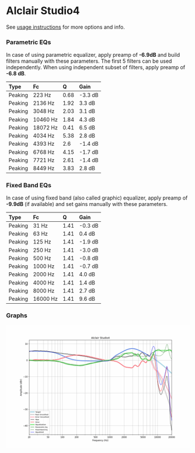 # Alclair Studio4
See [usage instructions](https://github.com/jaakkopasanen/AutoEq#usage) for more options and info.

### Parametric EQs
In case of using parametric equalizer, apply preamp of **-6.9dB** and build filters manually
with these parameters. The first 5 filters can be used independently.
When using independent subset of filters, apply preamp of **-6.8 dB**.

| Type    | Fc       |    Q | Gain    |
|:--------|:---------|:-----|:--------|
| Peaking | 223 Hz   | 0.68 | -3.3 dB |
| Peaking | 2136 Hz  | 1.92 | 3.3 dB  |
| Peaking | 3048 Hz  | 2.03 | 3.1 dB  |
| Peaking | 10460 Hz | 1.84 | 4.3 dB  |
| Peaking | 18072 Hz | 0.41 | 6.5 dB  |
| Peaking | 4034 Hz  | 5.38 | 2.8 dB  |
| Peaking | 4393 Hz  | 2.6  | -1.4 dB |
| Peaking | 6768 Hz  | 4.15 | -1.7 dB |
| Peaking | 7721 Hz  | 2.61 | -1.4 dB |
| Peaking | 8449 Hz  | 3.83 | 2.8 dB  |

### Fixed Band EQs
In case of using fixed band (also called graphic) equalizer, apply preamp of **-9.9dB**
(if available) and set gains manually with these parameters.

| Type    | Fc       |    Q | Gain    |
|:--------|:---------|:-----|:--------|
| Peaking | 31 Hz    | 1.41 | -0.3 dB |
| Peaking | 63 Hz    | 1.41 | 0.4 dB  |
| Peaking | 125 Hz   | 1.41 | -1.9 dB |
| Peaking | 250 Hz   | 1.41 | -3.0 dB |
| Peaking | 500 Hz   | 1.41 | -0.8 dB |
| Peaking | 1000 Hz  | 1.41 | -0.7 dB |
| Peaking | 2000 Hz  | 1.41 | 4.0 dB  |
| Peaking | 4000 Hz  | 1.41 | 1.4 dB  |
| Peaking | 8000 Hz  | 1.41 | 2.7 dB  |
| Peaking | 16000 Hz | 1.41 | 9.6 dB  |

### Graphs
![](./Alclair%20Studio4.png)